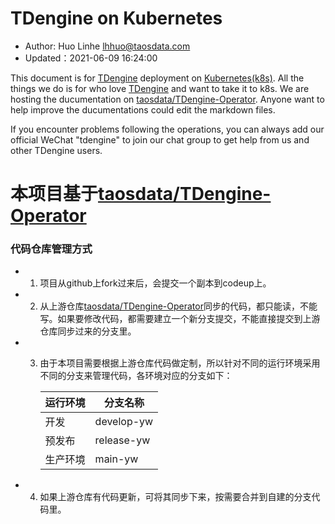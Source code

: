 # TDengine on Kubernetes

- Author: Huo Linhe <lhhuo@taosdata.com>
- Updated：2021-06-09 16:24:00

This document is for [TDengine] deployment on [Kubernetes(k8s)][K8s]. All the things we do is for who love [TDengine] and want to take it to k8s. We are hosting the ducumentation on [taosdata/TDengine-Operator](https://github.com/taosdata/TDengine-Operator). Anyone want to help improve the ducumentations could edit the markdown files.

If you encounter problems following the operations, you can always add our official WeChat "tdengine" to join our chat group to get help from us and other TDengine users.

[TDengine]: https://github.com/taosdata/TDengine
[K8s]: https://kubernetes.io/



# 本项目基于[taosdata/TDengine-Operator](https://github.com/taosdata/TDengine-Operator)

### 代码仓库管理方式
- 1. 项目从github上fork过来后，会提交一个副本到codeup上。
- 2. 从上游仓库[taosdata/TDengine-Operator](https://github.com/taosdata/TDengine-Operator)同步的代码，都只能读，不能写。如果要修改代码，都需要建立一个新分支提交，不能直接提交到上游仓库同步过来的分支里。
- 3. 由于本项目需要根据上游仓库代码做定制，所以针对不同的运行环境采用不同的分支来管理代码，各环境对应的分支如下：
  
      |运行环境|分支名称|
      |----|----|
      |开发|develop-yw|
      |预发布|release-yw|
      |生产环境|main-yw|

- 4. 如果上游仓库有代码更新，可将其同步下来，按需要合并到自建的分支代码里。 